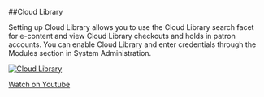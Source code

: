 ##Cloud Library

Setting up Cloud Library allows you to use the Cloud Library search facet for e-content and view Cloud Library checkouts and holds in patron accounts. You can enable Cloud Library and enter credentials through the Modules section in System Administration.

[![Cloud Library](/manual/images/Cloud-Library.jpg)](https://youtu.be/Cy1VVJsLEPU)

[Watch on Youtube](https://youtu.be/Cy1VVJsLEPU)
